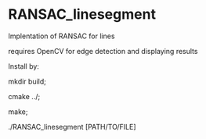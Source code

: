 # RANSAC_linesegment
Implentation of RANSAC for lines

requires OpenCV for edge detection and displaying results

Install by: 

mkdir build;

cmake ../;

make;

./RANSAC_linesegment [PATH/TO/FILE] 
